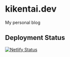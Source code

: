# kikentai.dev
My personal blog

## Deployment Status

[![Netlify Status](https://api.netlify.com/api/v1/badges/64799e07-a839-45c4-8f9c-0df15ed7e294/deploy-status)](https://app.netlify.com/sites/kikentai/deploys)
